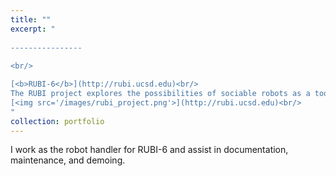 ```yaml
---
title: ""
excerpt: "  
  
----------------
  
<br/>

[<b>RUBI-6</b>](http://rubi.ucsd.edu)<br/>
The RUBI project explores the possibilities of sociable robots as a tool for education and enrichment for toddlers in early childhood education environments.<br/>
[<img src='/images/rubi_project.png'>](http://rubi.ucsd.edu)<br/>
"
collection: portfolio
---
```


I work as the robot handler for RUBI-6 and assist in documentation, maintenance, and demoing.
